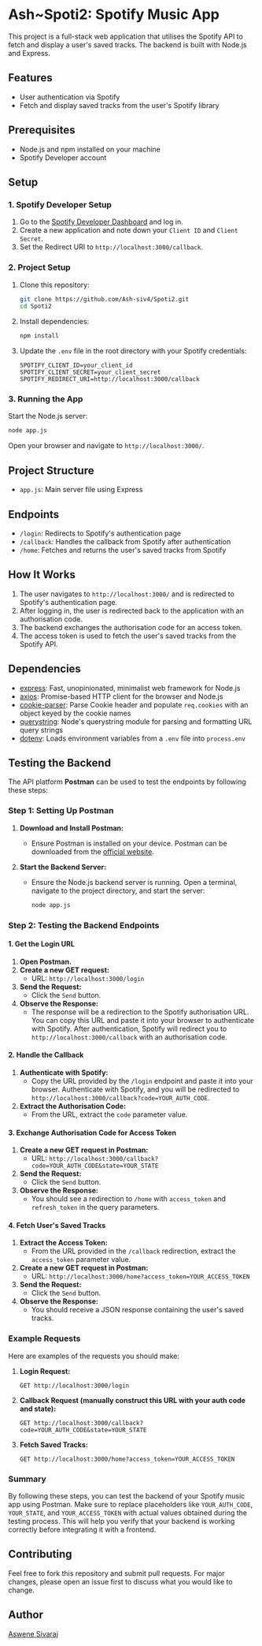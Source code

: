 # Ash~Spoti2: Spotify Music App

This project is a full-stack web application that utilises the Spotify API to fetch and display a user's saved tracks. The backend is built with Node.js and Express.

## Features

- User authentication via Spotify
- Fetch and display saved tracks from the user's Spotify library

## Prerequisites

- Node.js and npm installed on your machine
- Spotify Developer account

## Setup

### 1. Spotify Developer Setup

1. Go to the [Spotify Developer Dashboard](https://developer.spotify.com/dashboard/login) and log in.
2. Create a new application and note down your `Client ID` and `Client Secret`.
3. Set the Redirect URI to `http://localhost:3000/callback`.

### 2. Project Setup

1. Clone this repository:

   ```bash
   git clone https://github.com/Ash-siv4/Spoti2.git
   cd Spoti2
   ```

2. Install dependencies:

   ```bash
   npm install
   ```

3. Update the `.env` file in the root directory with your Spotify credentials:

   ```plaintext
   SPOTIFY_CLIENT_ID=your_client_id
   SPOTIFY_CLIENT_SECRET=your_client_secret
   SPOTIFY_REDIRECT_URI=http://localhost:3000/callback
   ```

### 3. Running the App

Start the Node.js server:

```bash
node app.js
```

Open your browser and navigate to `http://localhost:3000/`.

## Project Structure

- `app.js`: Main server file using Express

## Endpoints

- `/login`: Redirects to Spotify's authentication page
- `/callback`: Handles the callback from Spotify after authentication
- `/home`: Fetches and returns the user's saved tracks from Spotify

## How It Works

1. The user navigates to `http://localhost:3000/` and is redirected to Spotify's authentication page.
2. After logging in, the user is redirected back to the application with an authorisation code.
3. The backend exchanges the authorisation code for an access token.
4. The access token is used to fetch the user's saved tracks from the Spotify API.

## Dependencies

- [express](https://www.npmjs.com/package/express): Fast, unopinionated, minimalist web framework for Node.js
- [axios](https://www.npmjs.com/package/axios): Promise-based HTTP client for the browser and Node.js
- [cookie-parser](https://www.npmjs.com/package/cookie-parser): Parse Cookie header and populate `req.cookies` with an object keyed by the cookie names
- [querystring](https://www.npmjs.com/package/querystring): Node's querystring module for parsing and formatting URL query strings
- [dotenv](https://www.npmjs.com/package/dotenv): Loads environment variables from a `.env` file into `process.env`

## Testing the Backend

The API platform **Postman** can be used to test the endpoints by following these steps:

### Step 1: Setting Up Postman

1. **Download and Install Postman:**

   - Ensure Postman is installed on your device. Postman can be downloaded from the [official website](https://www.postman.com/downloads/).

2. **Start the Backend Server:**

   - Ensure the Node.js backend server is running. Open a terminal, navigate to the project directory, and start the server:

     ```bash
     node app.js
     ```

### Step 2: Testing the Backend Endpoints

#### 1. Get the Login URL

1. **Open Postman.**
2. **Create a new GET request:**
   - URL: `http://localhost:3000/login`
3. **Send the Request:**
   - Click the `Send` button.
4. **Observe the Response:**
   - The response will be a redirection to the Spotify authorisation URL. You can copy this URL and paste it into your browser to authenticate with Spotify. After authentication, Spotify will redirect you to `http://localhost:3000/callback` with an authorisation code.

#### 2. Handle the Callback

1. **Authenticate with Spotify:**
   - Copy the URL provided by the `/login` endpoint and paste it into your browser. Authenticate with Spotify, and you will be redirected to `http://localhost:3000/callback?code=YOUR_AUTH_CODE`.
2. **Extract the Authorisation Code:**
   - From the URL, extract the `code` parameter value.

#### 3. Exchange Authorisation Code for Access Token

1. **Create a new GET request in Postman:**
   - URL: `http://localhost:3000/callback?code=YOUR_AUTH_CODE&state=YOUR_STATE`
2. **Send the Request:**
   - Click the `Send` button.
3. **Observe the Response:**
   - You should see a redirection to `/home` with `access_token` and `refresh_token` in the query parameters.

#### 4. Fetch User's Saved Tracks

1. **Extract the Access Token:**
   - From the URL provided in the `/callback` redirection, extract the `access_token` parameter value.
2. **Create a new GET request in Postman:**
   - URL: `http://localhost:3000/home?access_token=YOUR_ACCESS_TOKEN`
3. **Send the Request:**
   - Click the `Send` button.
4. **Observe the Response:**
   - You should receive a JSON response containing the user's saved tracks.

### Example Requests

Here are examples of the requests you should make:

1. **Login Request:**

   ```http
   GET http://localhost:3000/login
   ```

2. **Callback Request (manually construct this URL with your auth code and state):**

   ```http
   GET http://localhost:3000/callback?code=YOUR_AUTH_CODE&state=YOUR_STATE
   ```

3. **Fetch Saved Tracks:**

   ```http
   GET http://localhost:3000/home?access_token=YOUR_ACCESS_TOKEN
   ```

### Summary

By following these steps, you can test the backend of your Spotify music app using Postman. Make sure to replace placeholders like `YOUR_AUTH_CODE`, `YOUR_STATE`, and `YOUR_ACCESS_TOKEN` with actual values obtained during the testing process. This will help you verify that your backend is working correctly before integrating it with a frontend.

## Contributing

Feel free to fork this repository and submit pull requests. For major changes, please open an issue first to discuss what you would like to change.

## Author

[Aswene Sivaraj](https://github.com/Ash-siv4/)
